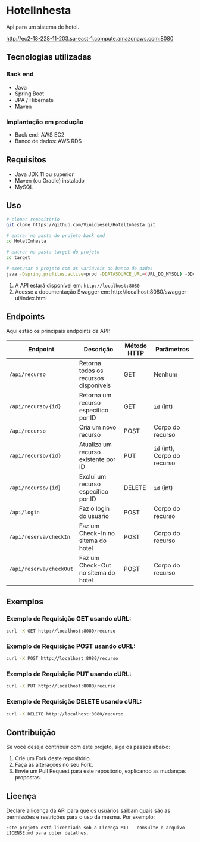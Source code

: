 # HotelInhesta
Api para um sistema de hotel.

http://ec2-18-228-11-203.sa-east-1.compute.amazonaws.com:8080

## Tecnologias utilizadas
### Back end
- Java
- Spring Boot
- JPA / Hibernate
- Maven

### Implantação em produção
- Back end: AWS EC2
- Banco de dados: AWS RDS

## Requisitos

- Java JDK 11 ou superior
- Maven (ou Gradle) instalado
- MySQL

## Uso

```bash
# clonar repositório
git clone https://github.com/Vinidiesel/HotelInhesta.git

# entrar na pasta do projeto back end
cd HotelInhesta

# entrar na pasta target do projeto
cd target

# executar o projeto com as variáveis do banco de dados
java -Dspring.profiles.active=prod -DDATASOURCE_URL=(URL_DO_MYSQL) -DDATASOURCE_USERNAME=(USER_DO_MYSQL) -DDATASOURCE_PASSWORD=(SENHA_DO_MYSQL) -jar api-0.0.1-SNAPSHOT.jar
```
1. A API estará disponível em: `http://localhost:8080`
2. Acesse a documentação Swagger em: http://localhost:8080/swagger-ui/index.html

## Endpoints

Aqui estão os principais endpoints da API:

| Endpoint                        | Descrição                                   | Método HTTP | Parâmetros                  |
| ------------------------------- | ------------------------------------------- | ----------- | --------------------------- |
| `/api/recurso`                  | Retorna todos os recursos disponíveis      | GET         | Nenhum                      |
| `/api/recurso/{id}`             | Retorna um recurso específico por ID       | GET         | `id` (int)                  |
| `/api/recurso`                  | Cria um novo recurso                        | POST        | Corpo do recurso            |
| `/api/recurso/{id}`             | Atualiza um recurso existente por ID       | PUT         | `id` (int), Corpo do recurso |
| `/api/recurso/{id}`             | Exclui um recurso específico por ID        | DELETE      | `id` (int)                  |
| `/api/login`             | Faz o login do usuario        | POST      | Corpo do recurso                 |
| `/api/reserva/checkIn`             | Faz um Check-In no sitema do hotel        | POST      | Corpo do recurso                   |
| `/api/reserva/checkOut`             | Faz um Check-Out no sitema do hotel        | POST      | Corpo do recurso                   |

## Exemplos

### Exemplo de Requisição GET usando cURL:

```bash
curl -X GET http://localhost:8080/recurso
```
### Exemplo de Requisição POST usando cURL:

```bash
curl -X POST http://localhost:8080/recurso
```
### Exemplo de Requisição PUT usando cURL:

```bash
curl -X PUT http://localhost:8080/recurso
```
### Exemplo de Requisição DELETE usando cURL:

```bash
curl -X DELETE http://localhost:8080/recurso
```

## Contribuição

Se você deseja contribuir com este projeto, siga os passos abaixo:

1. Crie um Fork deste repositório.
2. Faça as alterações no seu Fork.
3. Envie um Pull Request para este repositório, explicando as mudanças propostas.

## Licença

Declare a licença da API para que os usuários saibam quais são as permissões e restrições para o uso da mesma. Por exemplo:

```
Este projeto está licenciado sob a Licença MIT - consulte o arquivo LICENSE.md para obter detalhes.
```
